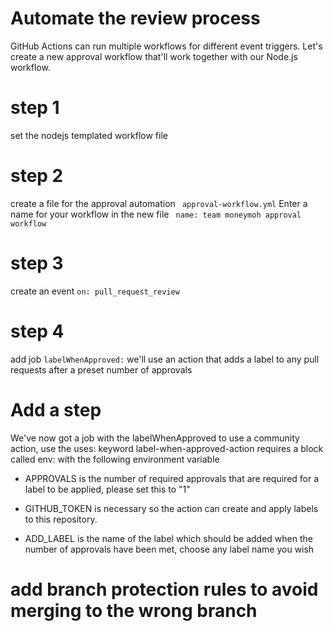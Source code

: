 # Automate the review process
GitHub Actions can run multiple workflows for different event triggers. Let's create a new approval workflow that'll work together with our Node.js workflow.
# step 1
set the nodejs templated workflow file 
# step 2 
create a file for the approval automation
``` approval-workflow.yml```
 Enter a name for your workflow in the new file
``` name: team moneymoh approval workflow```
# step 3
create an event
```on: pull_request_review```
# step 4
add job
```labelWhenApproved:```
 we'll use an action that adds a label to any pull requests after a preset number of approvals


# Add a step
We've now got a job with the labelWhenApproved
to use a community action, use the uses: keyword
label-when-approved-action requires a block called env:
with the following environment variable
* APPROVALS is the number of required approvals that are required for a label to be applied, please set this to "1"
* GITHUB_TOKEN is necessary so the action can create and apply labels to this repository. 

* ADD_LABEL is the name of the label which should be added when the number of approvals have been met, choose any label name you wish
# add branch protection rules to  avoid merging to the wrong branch


